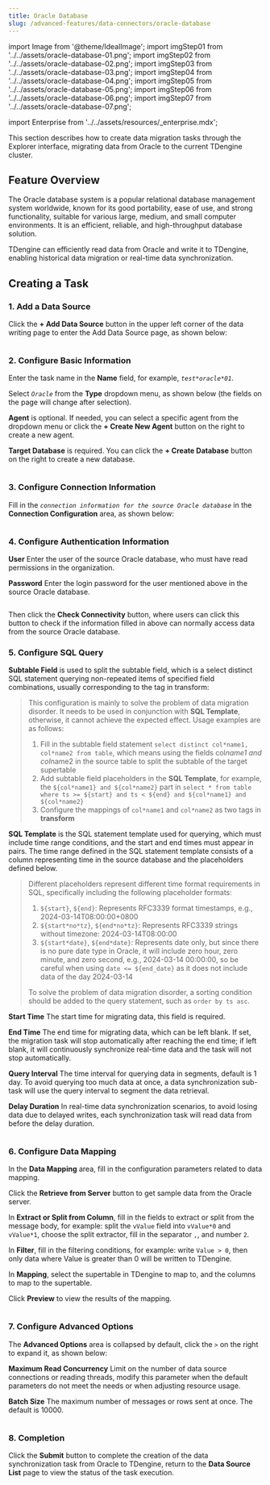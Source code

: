 ```yaml
---
title: Oracle Database
slug: /advanced-features/data-connectors/oracle-database
---
```


import Image from '@theme/IdealImage';
import imgStep01 from '../../assets/oracle-database-01.png';
import imgStep02 from '../../assets/oracle-database-02.png';
import imgStep03 from '../../assets/oracle-database-03.png';
import imgStep04 from '../../assets/oracle-database-04.png';
import imgStep05 from '../../assets/oracle-database-05.png';
import imgStep06 from '../../assets/oracle-database-06.png';
import imgStep07 from '../../assets/oracle-database-07.png';

import Enterprise from '../../assets/resources/_enterprise.mdx';

<Enterprise/>

This section describes how to create data migration tasks through the Explorer interface, migrating data from Oracle to the current TDengine cluster.

## Feature Overview

The Oracle database system is a popular relational database management system worldwide, known for its good portability, ease of use, and strong functionality, suitable for various large, medium, and small computer environments. It is an efficient, reliable, and high-throughput database solution.

TDengine can efficiently read data from Oracle and write it to TDengine, enabling historical data migration or real-time data synchronization.

## Creating a Task

### 1. Add a Data Source

Click the **+ Add Data Source** button in the upper left corner of the data writing page to enter the Add Data Source page, as shown below:

<figure>
<Image img={imgStep01} alt=""/>
</figure>

### 2. Configure Basic Information

Enter the task name in the **Name** field, for example, *`test*oracle*01`*.

Select *`Oracle`* from the **Type** dropdown menu, as shown below (the fields on the page will change after selection).

**Agent** is optional. If needed, you can select a specific agent from the dropdown menu or click the **+ Create New Agent** button on the right to create a new agent.

**Target Database** is required. You can click the **+ Create Database** button on the right to create a new database.

<figure>
<Image img={imgStep02} alt=""/>
</figure>

### 3. Configure Connection Information

Fill in the *`connection information for the source Oracle database`* in the **Connection Configuration** area, as shown below:

<figure>
<Image img={imgStep03} alt=""/>
</figure>

### 4. Configure Authentication Information

**User** Enter the user of the source Oracle database, who must have read permissions in the organization.

**Password** Enter the login password for the user mentioned above in the source Oracle database.

<figure>
<Image img={imgStep04} alt=""/>
</figure>

Then click the **Check Connectivity** button, where users can click this button to check if the information filled in above can normally access data from the source Oracle database.

### 5. Configure SQL Query

**Subtable Field** is used to split the subtable field, which is a select distinct SQL statement querying non-repeated items of specified field combinations, usually corresponding to the tag in transform:
> This configuration is mainly to solve the problem of data migration disorder. It needs to be used in conjunction with **SQL Template**, otherwise, it cannot achieve the expected effect. Usage examples are as follows:
>
> 1. Fill in the subtable field statement `select distinct col*name1, col*name2 from table`, which means using the fields col*name1 and col*name2 in the source table to split the subtable of the target supertable
> 2. Add subtable field placeholders in the **SQL Template**, for example, the `${col*name1} and ${col*name2}` part in `select * from table where ts >= ${start} and ts < ${end} and ${col*name1} and ${col*name2}`
> 3. Configure the mappings of `col*name1` and `col*name2` as two tags in **transform**

**SQL Template** is the SQL statement template used for querying, which must include time range conditions, and the start and end times must appear in pairs. The time range defined in the SQL statement template consists of a column representing time in the source database and the placeholders defined below.
> Different placeholders represent different time format requirements in SQL, specifically including the following placeholder formats:
>
> 1. `${start}`, `${end}`: Represents RFC3339 format timestamps, e.g., 2024-03-14T08:00:00+0800
> 2. `${start*no*tz}`, `${end*no*tz}`: Represents RFC3339 strings without timezone: 2024-03-14T08:00:00
> 3. `${start*date}`, `${end*date}`: Represents date only, but since there is no pure date type in Oracle, it will include zero hour, zero minute, and zero second, e.g., 2024-03-14 00:00:00, so be careful when using `date <= ${end_date}` as it does not include data of the day 2024-03-14
>
> To solve the problem of data migration disorder, a sorting condition should be added to the query statement, such as `order by ts asc`.

**Start Time** The start time for migrating data, this field is required.

**End Time** The end time for migrating data, which can be left blank. If set, the migration task will stop automatically after reaching the end time; if left blank, it will continuously synchronize real-time data and the task will not stop automatically.

**Query Interval** The time interval for querying data in segments, default is 1 day. To avoid querying too much data at once, a data synchronization sub-task will use the query interval to segment the data retrieval.

**Delay Duration** In real-time data synchronization scenarios, to avoid losing data due to delayed writes, each synchronization task will read data from before the delay duration.

<figure>
<Image img={imgStep05} alt=""/>
</figure>

### 6. Configure Data Mapping

In the **Data Mapping** area, fill in the configuration parameters related to data mapping.

Click the **Retrieve from Server** button to get sample data from the Oracle server.

In **Extract or Split from Column**, fill in the fields to extract or split from the message body, for example: split the `vValue` field into `vValue*0` and `vValue*1`, choose the split extractor, fill in the separator `,`, and number `2`.

In **Filter**, fill in the filtering conditions, for example: write `Value > 0`, then only data where Value is greater than 0 will be written to TDengine.

In **Mapping**, select the supertable in TDengine to map to, and the columns to map to the supertable.

Click **Preview** to view the results of the mapping.

<figure>
<Image img={imgStep06} alt=""/>
</figure>

### 7. Configure Advanced Options

The **Advanced Options** area is collapsed by default, click the `>` on the right to expand it, as shown below:

**Maximum Read Concurrency** Limit on the number of data source connections or reading threads, modify this parameter when the default parameters do not meet the needs or when adjusting resource usage.

**Batch Size** The maximum number of messages or rows sent at once. The default is 10000.

<figure>
<Image img={imgStep07} alt=""/>
</figure>

### 8. Completion

Click the **Submit** button to complete the creation of the data synchronization task from Oracle to TDengine, return to the **Data Source List** page to view the status of the task execution.
